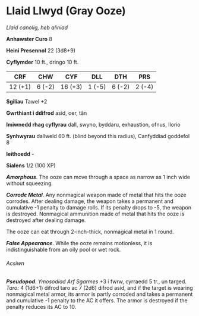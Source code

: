 # Llaid Llwyd (Gray Ooze)

*Llaid canolig, heb aliniad*

**Anhawster Curo** 8

**Heini Presennol** 22 (3d8+9)

**Cyflymder** 10 ft., dringo 10 ft.

| CRF     | CHW    | CYF     | DLL    | DTH    | PRS    |
|---------|--------|---------|--------|--------|--------|
| 12 (+1) | 6 (-2) | 16 (+3) | 1 (-5) | 6 (-2) | 2 (-4) |

**Sgiliau** Tawel +2

**Gwrthiant i ddifrod** asid, oer, tân

**Imiwnedd rhag cyflyrau** dall, swyno, byddaru, exhaustion, ofnus, llorio

**Synhwyrau** dallweld 60 ft. (blind beyond this radius), Canfyddiad goddefol 8

**Ieithoedd** -

**Sialens** 1/2 (100 XP)

***Amorphous***. The ooze can move through a space as narrow as 1 inch wide without squeezing.

***Corrode Metal***. Any nonmagical weapon made of metal that hits the ooze corrodes. After dealing damage, the weapon takes a permanent and cumulative -1 penalty to damage rolls. If its penalty drops to -5, the weapon is destroyed. Nonmagical ammunition made of metal that hits the ooze is destroyed after dealing damage.

The ooze can eat through 2-inch-thick, nonmagical metal in 1 round.

***False Appearance***. While the ooze remains motionless, it is indistinguishable from an oily pool or wet rock.

###### Acsiwn

***Pseudopod***. *Ymosodiad Arf Sgarmes* +3 i fwrw, cyrraedd 5 tr., un targed. *Taro:* 4 (1d6+1) difrod taro ac 7 (2d6) difrod asid, and if the target is wearing nonmagical metal armor, its armor is partly corroded and takes a permanent and cumulative -1 penalty to the AC it offers. The armor is destroyed if the penalty reduces its AC to 10.